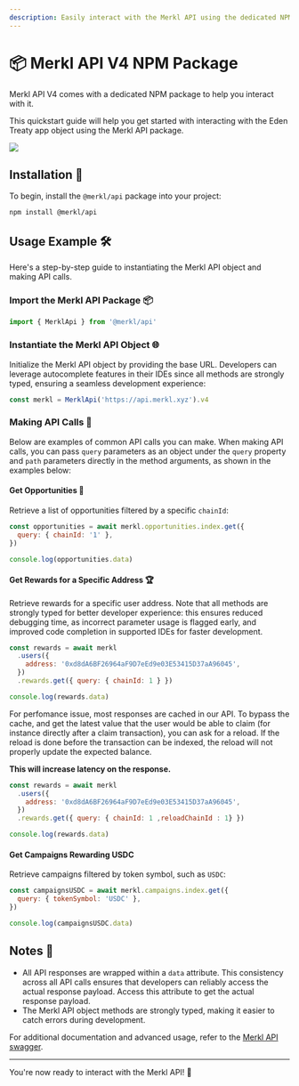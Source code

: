 ```yaml
---
description: Easily interact with the Merkl API using the dedicated NPM package
---
```


# 📦 Merkl API V4 NPM Package

Merkl API V4 comes with a dedicated NPM package to help you interact with it.

This quickstart guide will help you get started with interacting with the Eden Treaty app object using the Merkl API package.

![](https://github.com/user-attachments/assets/775a2f92-8d7f-4f87-a72a-0a7b6e278edf)

## Installation 🚀

To begin, install the `@merkl/api` package into your project:

```bash
npm install @merkl/api
```

## Usage Example 🛠️

Here's a step-by-step guide to instantiating the Merkl API object and making API calls.

### Import the Merkl API Package 📦

```javascript
import { MerklApi } from '@merkl/api'
```

### Instantiate the Merkl API Object 🌐

Initialize the Merkl API object by providing the base URL. Developers can leverage autocomplete features in their IDEs since all methods are strongly typed, ensuring a seamless development experience:

```javascript
const merkl = MerklApi('https://api.merkl.xyz').v4
```

### Making API Calls 📡

Below are examples of common API calls you can make. When making API calls, you can pass `query` parameters as an object under the `query` property and `path` parameters directly in the method arguments, as shown in the examples below:

#### Get Opportunities 💼

Retrieve a list of opportunities filtered by a specific `chainId`:

```javascript
const opportunities = await merkl.opportunities.index.get({
  query: { chainId: '1' },
})

console.log(opportunities.data)
```

#### Get Rewards for a Specific Address 🏆

Retrieve rewards for a specific user address. Note that all methods are strongly typed for better developer experience: this ensures reduced debugging time, as incorrect parameter usage is flagged early, and improved code completion in supported IDEs for faster development.

```javascript
const rewards = await merkl
  .users({
    address: '0xd8dA6BF26964aF9D7eEd9e03E53415D37aA96045',
  })
  .rewards.get({ query: { chainId: 1 } })

console.log(rewards.data)
```

For perfomance issue, most responses are cached in our API.
To bypass the cache, and get the latest value that the user would be able to claim (for instance directly after a claim transaction), you can ask for a reload. If the reload is done before the transaction can be indexed, the reload will not properly update the expected balance.

**This will increase latency on the response.**

```javascript
const rewards = await merkl
  .users({
    address: '0xd8dA6BF26964aF9D7eEd9e03E53415D37aA96045',
  })
  .rewards.get({ query: { chainId: 1 ,reloadChainId : 1} })

console.log(rewards.data)
```

#### Get Campaigns Rewarding USDC

Retrieve campaigns filtered by token symbol, such as `USDC`:

```javascript
const campaignsUSDC = await merkl.campaigns.index.get({
  query: { tokenSymbol: 'USDC' },
})

console.log(campaignsUSDC.data)
```

## Notes 📝

- All API responses are wrapped within a `data` attribute. This consistency across all API calls ensures that developers can reliably access the actual response payload. Access this attribute to get the actual response payload.
- The Merkl API object methods are strongly typed, making it easier to catch errors during development.

For additional documentation and advanced usage, refer to the [Merkl API swagger](https://api.merkl.xyz/docs).

---

You're now ready to interact with the Merkl API! 🎉
